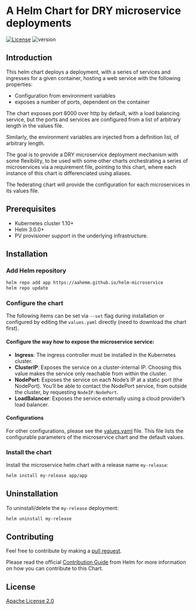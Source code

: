 # A Helm Chart for DRY microservice deployments

[![License](https://img.shields.io/badge/License-Apache%202.0-blue.svg)](https://opensource.org/licenses/Apache-2.0) ![version](https://img.shields.io/github/tag/cetic/helm-microservice.svg?label=release)

## Introduction

This helm chart deploys a deployment, with a series of services and ingresses for a given container, hosting a web service with the following properties:

- Configuration from environment variables
- exposes a number of ports, dependent on the container

The chart exposes port 8000 over http by default, with a load balancing service, but the ports and services are configured from a list of arbitrary length in the values file.

Similarly, the environment variables are injected from a definition list, of arbitrary length.

The goal is to provide a DRY microservice deployment mechanism with some flexibility, to be used with some other charts orchestrating a series of microservices via a requirement file, pointing to this chart, where each instance of this chart is differenciated using aliases.

The federating chart will provide the configuration for each microservices in its values file.

## Prerequisites

- Kubernetes cluster 1.10+
- Helm 3.0.0+
- PV provisioner support in the underlying infrastructure.

## Installation

### Add Helm repository

```bash
helm repo add app https://aahemm.github.io/helm-microservice
helm repo update
```

### Configure the chart

The following items can be set via `--set` flag during installation or configured by editing the `values.yaml` directly (need to download the chart first).

#### Configure the way how to expose the microservice service:

- **Ingress**: The ingress controller must be installed in the Kubernetes cluster.
- **ClusterIP**: Exposes the service on a cluster-internal IP. Choosing this value makes the service only reachable from within the cluster.
- **NodePort**: Exposes the service on each Node’s IP at a static port (the NodePort). You’ll be able to contact the NodePort service, from outside the cluster, by requesting `NodeIP:NodePort`.
- **LoadBalancer**: Exposes the service externally using a cloud provider’s load balancer.

#### Configurations

For other configurations, please see the [values.yaml](values.yaml) file. This file lists the configurable parameters of the microservice chart and the default values.

### Install the chart

Install the microservice helm chart with a release name `my-release`:

```bash
helm install my-release app/app
```

## Uninstallation

To uninstall/delete the `my-release` deployment:

```bash
helm uninstall my-release
```

## Contributing

Feel free to contribute by making a [pull request](https://github.com/aahemm/helm-microservice/pull/new/master).

Please read the official [Contribution Guide](https://github.com/helm/charts/blob/master/CONTRIBUTING.md) from Helm for more information on how you can contribute to this Chart.

## License

[Apache License 2.0](/LICENSE)
